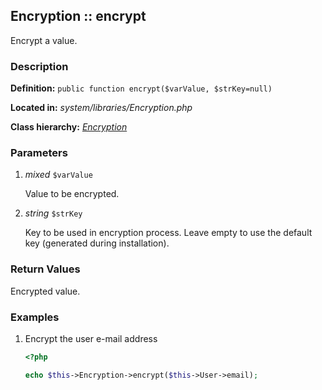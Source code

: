 
Encryption :: encrypt
-------------------------------------------

Encrypt a value.


### Description ###

**Definition:** `public function encrypt($varValue, $strKey=null)`

**Located in:** *system/libraries/Encryption.php*

**Class hierarchy:** *[Encryption](../Encryption.md)*


### Parameters ###

1. *mixed* `$varValue`

	Value to be encrypted.

2. *string* `$strKey`

	Key to be used in encryption process. Leave empty to use the default key (generated during installation).


### Return Values ###

Encrypted value.


### Examples ###

1. Encrypt the user e-mail address

	```php
	<?php

	echo $this->Encryption->encrypt($this->User->email);